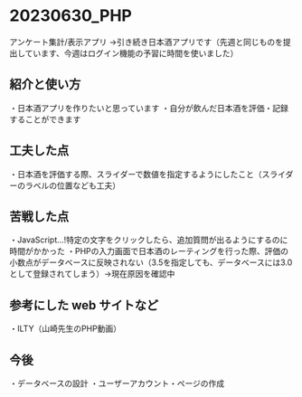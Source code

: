 # 20230630_PHP
アンケート集計/表示アプリ →引き続き日本酒アプリです（先週と同じものを提出しています、今週はログイン機能の予習に時間を使いました）

## 紹介と使い方
・日本酒アプリを作りたいと思っています
・自分が飲んだ日本酒を評価・記録することができます

## 工夫した点
・日本酒を評価する際、スライダーで数値を指定するようにしたこと（スライダーのラベルの位置なども工夫）

## 苦戦した点
・JavaScript...!特定の文字をクリックしたら、追加質問が出るようにするのに時間がかかった
・PHPの入力画面で日本酒のレーティングを行った際、評価の小数点がデータベースに反映されない（3.5を指定しても、データベースには3.0として登録されてしまう）→現在原因を確認中

## 参考にした web サイトなど
・ILTY（山崎先生のPHP動画）

## 今後
・データベースの設計
・ユーザーアカウント・ページの作成

